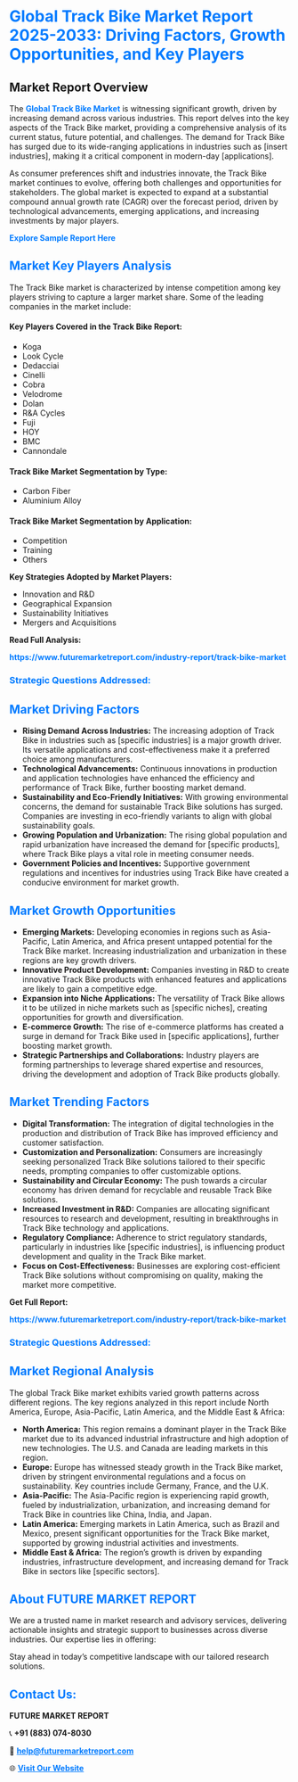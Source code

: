 <h1 style="color: #007BFF;">Global Track Bike Market Report 2025-2033: Driving Factors, Growth Opportunities, and Key Players</h1>

<section id="overview">
<h2>Market Report Overview</h2>
<p>The <a href="https://www.futuremarketreport.com/industry-report/track-bike-market" style="color: #007BFF; text-decoration: none;"><strong>Global Track Bike Market</strong></a> is witnessing significant growth, driven by increasing demand across various industries. This report delves into the key aspects of the Track Bike market, providing a comprehensive analysis of its current status, future potential, and challenges. The demand for Track Bike has surged due to its wide-ranging applications in industries such as [insert industries], making it a critical component in modern-day [applications].</p>
<p>As consumer preferences shift and industries innovate, the Track Bike market continues to evolve, offering both challenges and opportunities for stakeholders. The global market is expected to expand at a substantial compound annual growth rate (CAGR) over the forecast period, driven by technological advancements, emerging applications, and increasing investments by major players.</p>
</section>

<section id="overview">
<p><a href="https://www.futuremarketreport.com/request-sample/reportId=87745" style="color: #007BFF; text-decoration: none;"><strong>Explore Sample Report Here</strong></a></p>
</section>

<section id="key-players">
<h2 style="color: #007BFF;">Market Key Players Analysis</h2>
<p>The Track Bike market is characterized by intense competition among key players striving to capture a larger market share. Some of the leading companies in the market include:</p>
<h4>Key Players Covered in the Track Bike Report:</h4>
<ul><li>Koga</li><li>Look Cycle</li><li>Dedacciai</li><li>Cinelli</li><li>Cobra</li><li>Velodrome</li><li>Dolan</li><li>R&amp;A Cycles</li><li>Fuji</li><li>HOY</li><li>BMC</li><li>Cannondale</li></ul>
<h4>Track Bike Market Segmentation by Type:</h4>
<ul><li>Carbon Fiber</li><li>Aluminium Alloy</li></ul>

<h4>Track Bike Market Segmentation by Application:</h4>
<ul><li>Competition</li><li>Training</li><li>Others</li></ul>
<p><strong>Key Strategies Adopted by Market Players:</strong></p>
<ul>
<li>Innovation and R&D</li>
<li>Geographical Expansion</li>
<li>Sustainability Initiatives</li>
<li>Mergers and Acquisitions</li>
</ul>
</section>

<section>
<p><strong>Read Full Analysis: </strong></p><a href="https://www.futuremarketreport.com/industry-report/track-bike-market" style="color: #007BFF; text-decoration: none;"><strong>https://www.futuremarketreport.com/industry-report/track-bike-market</strong></a>
<h3 style="color: #007BFF;">Strategic Questions Addressed:</h3>
</section>

<section id="driving-factors">
<h2 style="color: #007BFF;">Market Driving Factors</h2>
<ul>
<li><strong>Rising Demand Across Industries:</strong> The increasing adoption of Track Bike in industries such as [specific industries] is a major growth driver. Its versatile applications and cost-effectiveness make it a preferred choice among manufacturers.</li>
<li><strong>Technological Advancements:</strong> Continuous innovations in production and application technologies have enhanced the efficiency and performance of Track Bike, further boosting market demand.</li>
<li><strong>Sustainability and Eco-Friendly Initiatives:</strong> With growing environmental concerns, the demand for sustainable Track Bike solutions has surged. Companies are investing in eco-friendly variants to align with global sustainability goals.</li>
<li><strong>Growing Population and Urbanization:</strong> The rising global population and rapid urbanization have increased the demand for [specific products], where Track Bike plays a vital role in meeting consumer needs.</li>
<li><strong>Government Policies and Incentives:</strong> Supportive government regulations and incentives for industries using Track Bike have created a conducive environment for market growth.</li>
</ul>
</section>

<section id="growth-opportunities">
<h2 style="color: #007BFF;">Market Growth Opportunities</h2>
<ul>
<li><strong>Emerging Markets:</strong> Developing economies in regions such as Asia-Pacific, Latin America, and Africa present untapped potential for the Track Bike market. Increasing industrialization and urbanization in these regions are key growth drivers.</li>
<li><strong>Innovative Product Development:</strong> Companies investing in R&D to create innovative Track Bike products with enhanced features and applications are likely to gain a competitive edge.</li>
<li><strong>Expansion into Niche Applications:</strong> The versatility of Track Bike allows it to be utilized in niche markets such as [specific niches], creating opportunities for growth and diversification.</li>
<li><strong>E-commerce Growth:</strong> The rise of e-commerce platforms has created a surge in demand for Track Bike used in [specific applications], further boosting market growth.</li>
<li><strong>Strategic Partnerships and Collaborations:</strong> Industry players are forming partnerships to leverage shared expertise and resources, driving the development and adoption of Track Bike products globally.</li>
</ul>
</section>

<section id="trending-factors">
<h2 style="color: #007BFF;">Market Trending Factors</h2>
<ul>
<li><strong>Digital Transformation:</strong> The integration of digital technologies in the production and distribution of Track Bike has improved efficiency and customer satisfaction.</li>
<li><strong>Customization and Personalization:</strong> Consumers are increasingly seeking personalized Track Bike solutions tailored to their specific needs, prompting companies to offer customizable options.</li>
<li><strong>Sustainability and Circular Economy:</strong> The push towards a circular economy has driven demand for recyclable and reusable Track Bike solutions.</li>
<li><strong>Increased Investment in R&D:</strong> Companies are allocating significant resources to research and development, resulting in breakthroughs in Track Bike technology and applications.</li>
<li><strong>Regulatory Compliance:</strong> Adherence to strict regulatory standards, particularly in industries like [specific industries], is influencing product development and quality in the Track Bike market.</li>
<li><strong>Focus on Cost-Effectiveness:</strong> Businesses are exploring cost-efficient Track Bike solutions without compromising on quality, making the market more competitive.</li>
</ul>
</section>

<section>
<p><strong>Get Full Report: </strong></p><a href="https://www.futuremarketreport.com/industry-report/track-bike-market" style="color: #007BFF; text-decoration: none;"><strong>https://www.futuremarketreport.com/industry-report/track-bike-market</strong></a>
<h3 style="color: #007BFF;">Strategic Questions Addressed:</h3>
</section>


<section id="regional-analysis">
<h2 style="color: #007BFF;">Market Regional Analysis</h2>
<p>The global Track Bike market exhibits varied growth patterns across different regions. The key regions analyzed in this report include North America, Europe, Asia-Pacific, Latin America, and the Middle East & Africa:</p>
<ul>
<li><strong>North America:</strong> This region remains a dominant player in the Track Bike market due to its advanced industrial infrastructure and high adoption of new technologies. The U.S. and Canada are leading markets in this region.</li>
<li><strong>Europe:</strong> Europe has witnessed steady growth in the Track Bike market, driven by stringent environmental regulations and a focus on sustainability. Key countries include Germany, France, and the U.K.</li>
<li><strong>Asia-Pacific:</strong> The Asia-Pacific region is experiencing rapid growth, fueled by industrialization, urbanization, and increasing demand for Track Bike in countries like China, India, and Japan.</li>
<li><strong>Latin America:</strong> Emerging markets in Latin America, such as Brazil and Mexico, present significant opportunities for the Track Bike market, supported by growing industrial activities and investments.</li>
<li><strong>Middle East & Africa:</strong> The region’s growth is driven by expanding industries, infrastructure development, and increasing demand for Track Bike in sectors like [specific sectors].</li>
</ul>
</section>

<footer>
<h2 style="color: #007BFF;">About FUTURE MARKET REPORT</h2>
<p>We are a trusted name in market research and advisory services, delivering actionable insights and strategic support to businesses across diverse industries. Our expertise lies in offering:</p>

<p>Stay ahead in today’s competitive landscape with our tailored research solutions.</p>

<h2 style="color: #007BFF;">Contact Us:</h2>
<p><strong>FUTURE MARKET REPORT</strong></p>
<p>📞 <strong>+91 (883) 074-8030</strong></p>
<p>📧 <strong><a href="mailto:help@futuremarketreport.com" style="color: #007BFF;">help@futuremarketreport.com</a></strong></p>
<p>🌐 <strong><a href="https://www.futuremarketreport.com/" style="color: #007BFF;">Visit Our Website</a></strong></p>
</footer>